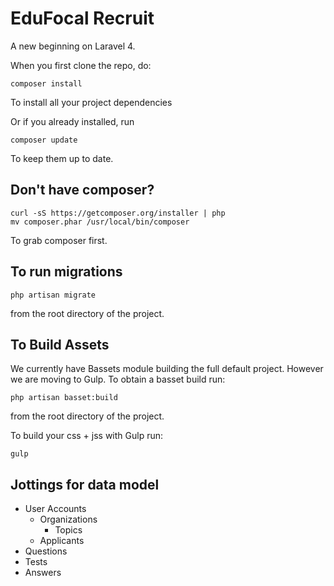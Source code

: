 # EduFocal Recruit 

A new beginning on Laravel 4.

When you first clone the repo, do:
```
composer install
```

To install all your project dependencies

Or if you already installed, run
```
composer update
```
To keep them up to date.

## Don't have composer?
```
curl -sS https://getcomposer.org/installer | php
mv composer.phar /usr/local/bin/composer
```
To grab composer first.

## To run migrations
```
php artisan migrate
```
from the root directory of the project.

## To Build Assets
We currently have Bassets module building the full default project. However we are moving to Gulp. To obtain a basset build run:
```
php artisan basset:build
```
from the root directory of the project.

To build your css + jss with Gulp run:
```
gulp
```

## Jottings for data model
- User Accounts
    - Organizations
        - Topics
    - Applicants
- Questions
- Tests
- Answers
